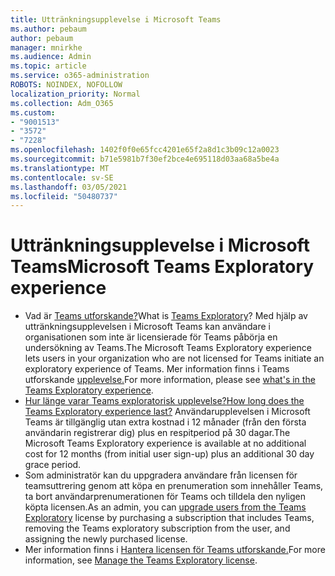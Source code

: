 ```yaml
---
title: Uttränkningsupplevelse i Microsoft Teams
ms.author: pebaum
author: pebaum
manager: mnirkhe
ms.audience: Admin
ms.topic: article
ms.service: o365-administration
ROBOTS: NOINDEX, NOFOLLOW
localization_priority: Normal
ms.collection: Adm_O365
ms.custom:
- "9001513"
- "3572"
- "7228"
ms.openlocfilehash: 1402f0f0e65fcc4201e65f2a8d1c3b09c12a0023
ms.sourcegitcommit: b71e5981b7f30ef2bce4e695118d03aa68a5be4a
ms.translationtype: MT
ms.contentlocale: sv-SE
ms.lasthandoff: 03/05/2021
ms.locfileid: "50480737"
---
```

# <a name="microsoft-teams-exploratory-experience"></a><span data-ttu-id="03c46-102">Uttränkningsupplevelse i Microsoft Teams</span><span class="sxs-lookup"><span data-stu-id="03c46-102">Microsoft Teams Exploratory experience</span></span>

- <span data-ttu-id="03c46-103">Vad är [Teams utforskande?](https://docs.microsoft.com/microsoftteams/teams-exploratory)</span><span class="sxs-lookup"><span data-stu-id="03c46-103">What is [Teams Exploratory](https://docs.microsoft.com/microsoftteams/teams-exploratory)?</span></span> <span data-ttu-id="03c46-104">Med hjälp av uttränkningsupplevelsen i Microsoft Teams kan användare i organisationen som inte är licensierade för Teams påbörja en undersökning av Teams.</span><span class="sxs-lookup"><span data-stu-id="03c46-104">The Microsoft Teams Exploratory experience lets users in your organization who are not licensed for Teams initiate an exploratory experience of Teams.</span></span> <span data-ttu-id="03c46-105">Mer information finns i Teams utforskande [upplevelse.](https://docs.microsoft.com/microsoftteams/teams-exploratory#whats-in-the-teams-exploratory-experience)</span><span class="sxs-lookup"><span data-stu-id="03c46-105">For more information, please see [what's in the Teams Exploratory experience](https://docs.microsoft.com/microsoftteams/teams-exploratory#whats-in-the-teams-exploratory-experience).</span></span>
- [<span data-ttu-id="03c46-106">Hur länge varar Teams exploratorisk upplevelse?</span><span class="sxs-lookup"><span data-stu-id="03c46-106">How long does the Teams Exploratory experience last?</span></span>](https://docs.microsoft.com/microsoftteams/teams-exploratory#how-long-does-the-teams-exploratory-experience-last) <span data-ttu-id="03c46-107">Användarupplevelsen i Microsoft Teams är tillgänglig utan extra kostnad i 12 månader (från den första användarin registrerar dig) plus en respitperiod på 30 dagar.</span><span class="sxs-lookup"><span data-stu-id="03c46-107">The Microsoft Teams Exploratory experience is available at no additional cost for 12 months (from initial user sign-up) plus an additional 30 day grace period.</span></span>
- <span data-ttu-id="03c46-108">Som administratör kan [](https://docs.microsoft.com/microsoftteams/teams-exploratory#upgrade-users-from-the-teams-exploratory-license) du uppgradera användare från licensen för teamsuttrering genom att köpa en prenumeration som innehåller Teams, ta bort användarprenumerationen för Teams och tilldela den nyligen köpta licensen.</span><span class="sxs-lookup"><span data-stu-id="03c46-108">As an admin, you can [upgrade users from the Teams Exploratory](https://docs.microsoft.com/microsoftteams/teams-exploratory#upgrade-users-from-the-teams-exploratory-license) license by purchasing a subscription that includes Teams, removing the Teams exploratory subscription from the user, and assigning the newly purchased license.</span></span>
- <span data-ttu-id="03c46-109">Mer information finns i [Hantera licensen för Teams utforskande.](https://docs.microsoft.com/microsoftteams/teams-exploratory)</span><span class="sxs-lookup"><span data-stu-id="03c46-109">For more information, see [Manage the Teams Exploratory license](https://docs.microsoft.com/microsoftteams/teams-exploratory).</span></span>
